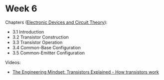 # Week 6

Chapters ([Electronic Devices and Circuit Theory](https://annas-archive.org/md5/1fec9964c4c69b9aedb545bc50eff5de)):
- 3.1 Introduction
- 3.2 Transistor Construction
- 3.3 Transistor Operation
- 3.4 Common-Base Configuration
- 3.5 Common-Emitter Configuration

Videos:
- [The Engineering Mindset: Transistors Explained - How transistors work](https://www.youtube.com/watch?v=J4oO7PT_nzQ)
